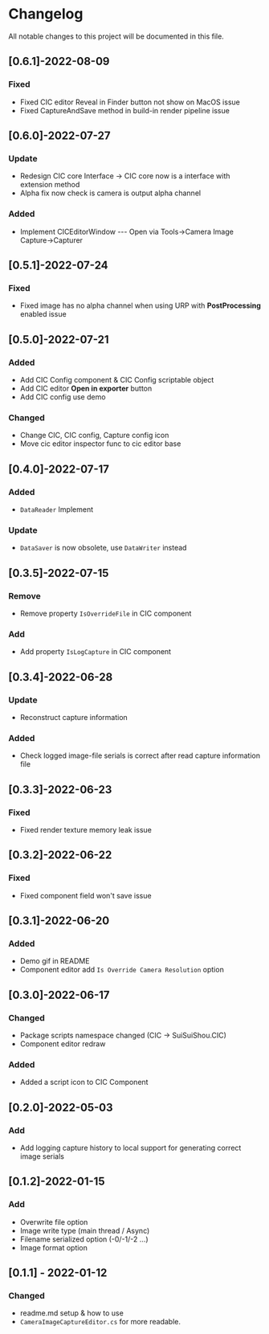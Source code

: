 # Changelog
All notable changes to this project will be documented in this file.

## [0.6.1]-2022-08-09

### Fixed

- Fixed CIC editor Reveal in Finder button not show on MacOS issue
- Fixed CaptureAndSave method in build-in render pipeline issue

## [0.6.0]-2022-07-27

### Update

- Redesign CIC core Interface -> CIC core now is a interface with extension method
- Alpha fix now check is camera is output alpha channel

### Added

- Implement CICEditorWindow --- Open via Tools->Camera Image Capture->Capturer

## [0.5.1]-2022-07-24

### Fixed

- Fixed image has no alpha channel when using URP with **PostProcessing** enabled issue

## [0.5.0]-2022-07-21

### Added

- Add CIC Config component & CIC Config scriptable object
- Add CIC editor **Open in exporter** button
- Add CIC config use demo

### Changed

- Change CIC, CIC config, Capture config icon
- Move cic editor inspector func to cic editor base

## [0.4.0]-2022-07-17

### Added

- `DataReader` Implement

### Update

- `DataSaver` is now obsolete, use `DataWriter` instead

## [0.3.5]-2022-07-15

### Remove

- Remove property `IsOverrideFile` in CIC component

### Add

- Add property `IsLogCapture` in CIC component

## [0.3.4]-2022-06-28

### Update

- Reconstruct capture information

### Added

- Check logged image-file serials is correct after read capture information file

## [0.3.3]-2022-06-23

### Fixed

- Fixed render texture memory leak issue

## [0.3.2]-2022-06-22

### Fixed

- Fixed component field won't save issue

## [0.3.1]-2022-06-20

### Added

- Demo gif in README
- Component editor add `Is Override Camera Resolution` option

## [0.3.0]-2022-06-17

### Changed

- Package scripts namespace changed (CIC -> SuiSuiShou.CIC)
- Component editor redraw

### Added

- Added a script  icon to CIC Component

## [0.2.0]-2022-05-03

### Add

- Add logging capture history to local support for generating correct image serials

## [0.1.2]-2022-01-15

### Add

- Overwrite file option
- Image write type (main thread / Async)
- Filename serialized option (-0/-1/-2 ...)
- Image format option

## [0.1.1] - 2022-01-12
### Changed

- readme.md setup & how to use
- `CameraImageCaptureEditor.cs` for more readable.

  
